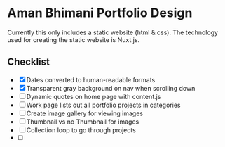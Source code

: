 # Aman Bhimani Portfolio Design
Currently this only includes a static website (html & css). The technology used for creating the static website is Nuxt.js.

## Checklist
- [x] Dates converted to human-readable formats
- [x] Transparent gray background on nav when scrolling down
- [ ] Dynamic quotes on home page with content.js
- [ ] Work page lists out all portfolio projects in categories
- [ ] Create image gallery for viewing images
- [ ] Thumbnail vs no Thumbnail for images
- [ ] Collection loop to go through projects
- [ ] 
